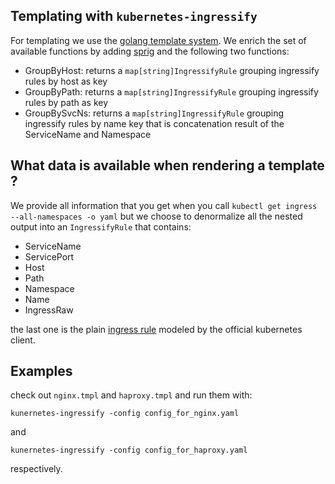 ## Templating with `kubernetes-ingressify`

For templating we use the [golang template system](https://golang.org/pkg/text/template/). We enrich the set of available
functions by adding [sprig](http://masterminds.github.io/sprig/) and the following two functions:

- GroupByHost: returns a `map[string]IngressifyRule` grouping ingressify rules by host as key
- GroupByPath: returns a `map[string]IngressifyRule` grouping ingressify rules by path as key
- GroupBySvcNs: returns a `map[string]IngressifyRule` grouping ingressify rules by name key that is concatenation result  of the ServiceName and Namespace

## What data is available when rendering a template ?

We provide all information that you get when you call `kubectl get ingress --all-namespaces -o yaml` but we choose to
denormalize all the nested output into an `IngressifyRule` that contains:

- ServiceName
- ServicePort
- Host
- Path
- Namespace
- Name
- IngressRaw

the last one is the plain [ingress rule](https://godoc.org/k8s.io/api/extensions/v1beta1#Ingress) modeled by the
official kubernetes client.

## Examples

check out `nginx.tmpl` and `haproxy.tmpl` and run them with:


`kunernetes-ingressify -config config_for_nginx.yaml`

and

`kunernetes-ingressify -config config_for_haproxy.yaml`

respectively.

